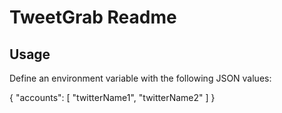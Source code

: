 TweetGrab Readme
================

Usage
-----

Define an environment variable with the following JSON values:

{
	"accounts": [ "twitterName1", "twitterName2" ]
}
